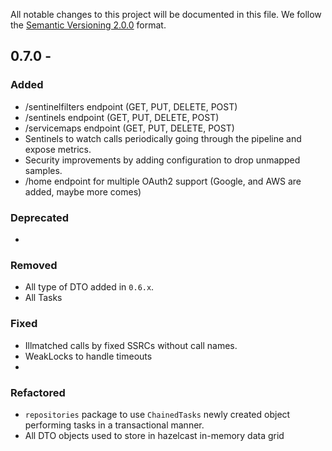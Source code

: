 All notable changes to this project will be documented in this file.
We follow the [Semantic Versioning 2.0.0](http://semver.org/) format.


## 0.7.0 -

### Added
 * /sentinelfilters endpoint (GET, PUT, DELETE, POST)
 * /sentinels endpoint (GET, PUT, DELETE, POST) 
 * /servicemaps endpoint (GET, PUT, DELETE, POST)
 * Sentinels to watch calls periodically going through the pipeline and expose metrics.
 * Security improvements by adding configuration to drop unmapped samples.
 * /home endpoint for multiple OAuth2 support (Google, and AWS are added, maybe more comes)

### Deprecated
 - 

### Removed
 * All type of DTO added in `0.6.x`.
 * All Tasks 


### Fixed
 * Illmatched calls by fixed SSRCs without call names.
 * WeakLocks to handle timeouts
 * 

### Refactored
 * `repositories` package to use `ChainedTasks` newly created object performing tasks in a transactional manner.
 * All DTO objects used to store in hazelcast in-memory data grid
